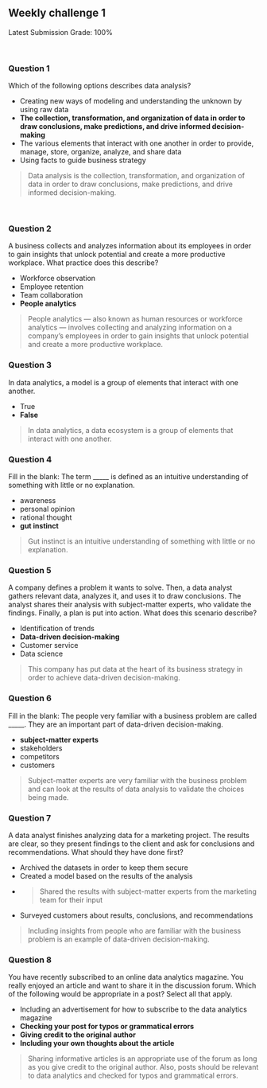 ## Weekly challenge 1

Latest Submission Grade: 100%

&nbsp;

### Question 1

Which of the following options describes data analysis?

* Creating new ways of modeling and understanding the unknown by using raw data
* **The collection, transformation, and organization of data in order to draw conclusions, make predictions, and drive informed decision-making**
* The various elements that interact with one another in order to provide, manage, store, organize, analyze, and share data
* Using facts to guide business strategy

> Data analysis is the collection, transformation, and organization of data in order to draw conclusions, make predictions, and drive informed decision-making.

&nbsp;

### Question 2

A business collects and analyzes information about its employees in order to gain insights that unlock potential and create a more productive workplace. What practice does this describe?

* Workforce observation
* Employee retention
* Team collaboration
* **People analytics**

> People analytics — also known as human resources or workforce analytics — involves collecting and analyzing information on a company’s employees in order to gain insights that unlock potential and create a more productive workplace.

### Question 3

In data analytics, a model is a group of elements that interact with one another.

* True
* **False**

> In data analytics, a data ecosystem is a group of elements that interact with one another. 

### Question 4

Fill in the blank: The term _____ is defined as an intuitive understanding of something with little or no explanation.

* awareness
* personal opinion
* rational thought
* **gut instinct**

> Gut instinct is an intuitive understanding of something with little or no explanation.

### Question 5

A company defines a problem it wants to solve. Then, a data analyst gathers relevant data, analyzes it, and uses it to draw conclusions. The analyst shares their analysis with subject-matter experts, who validate the findings. Finally, a plan is put into action. What does this scenario describe?

* Identification of trends
* **Data-driven decision-making**
* Customer service
* Data science

> This company has put data at the heart of its business strategy in order to achieve data-driven decision-making.

### Question 6

Fill in the blank: The people very familiar with a business problem are called _____. They are an important part of data-driven decision-making. 

* **subject-matter experts**
* stakeholders 
* competitors
* customers

> Subject-matter experts are very familiar with the business problem and can look at the results of data analysis to validate the choices being made.

### Question 7

A data analyst finishes analyzing data for a marketing project. The results are clear, so they present findings to the client and ask for conclusions and recommendations. What should they have done first? 

* Archived the datasets in order to keep them secure
* Created a model based on the results of the analysis
* >Shared the results with subject-matter experts from the marketing team for their input
* Surveyed customers about results, conclusions, and recommendations

> Including insights from people who are familiar with the business problem is an example of data-driven decision-making. 

### Question 8

You have recently subscribed to an online data analytics magazine. You really enjoyed an article and want to share it in the discussion forum. Which of the following would be appropriate in a post? Select all that apply.

* Including an advertisement for how to subscribe to the data analytics magazine
* **Checking your post for typos or grammatical errors**
* **Giving credit to the original author**
* **Including your own thoughts about the article**

> Sharing informative articles is an appropriate use of the forum as long as you give credit to the original author. Also, posts should be relevant to data analytics and checked for typos and grammatical errors.